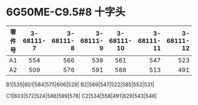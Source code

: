 
# 6G50ME-C9.5#8 十字头  
零件号|3-68111-7|3-68111-8|3-68111-9|3-68111-10|3-68111-11|3-68111-12|
--|:--:|--:|--:|:-----------:|--:|--:|
A1|554|566|538|561|547|523|
A2|509|576|591|588|513|491|

B1|535|601|584|575|606|529|
B2|569|547|522|585|552|531|

C1|603|572|524|586|599|578|
C2|534|558|491|629|543|548|
